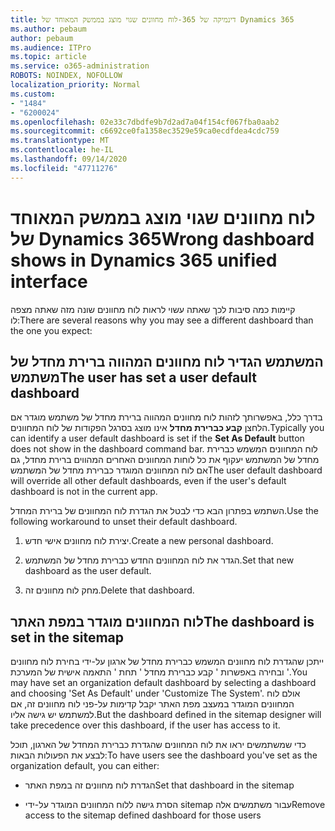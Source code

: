 ```yaml
---
title: דינמיקה של 365-לוח מחוונים שגוי מוצג בממשק המאוחד של Dynamics 365
ms.author: pebaum
author: pebaum
ms.audience: ITPro
ms.topic: article
ms.service: o365-administration
ROBOTS: NOINDEX, NOFOLLOW
localization_priority: Normal
ms.custom:
- "1484"
- "6200024"
ms.openlocfilehash: 02e33c7dbdfe9b7d2ad7a04f154cf067fba0aab2
ms.sourcegitcommit: c6692ce0fa1358ec3529e59ca0ecdfdea4cdc759
ms.translationtype: MT
ms.contentlocale: he-IL
ms.lasthandoff: 09/14/2020
ms.locfileid: "47711276"
---
```

# <a name="wrong-dashboard-shows-in-dynamics-365-unified-interface"></a><span data-ttu-id="dccc6-102">לוח מחוונים שגוי מוצג בממשק המאוחד של Dynamics 365</span><span class="sxs-lookup"><span data-stu-id="dccc6-102">Wrong dashboard shows in Dynamics 365 unified interface</span></span>

<span data-ttu-id="dccc6-103">קיימות כמה סיבות לכך שאתה עשוי לראות לוח מחוונים שונה מזה שאתה מצפה לו:</span><span class="sxs-lookup"><span data-stu-id="dccc6-103">There are several reasons why you may see a different dashboard than the one you expect:</span></span>

## <a name="the-user-has-set-a-user-default-dashboard"></a><span data-ttu-id="dccc6-104">המשתמש הגדיר לוח מחוונים המהווה ברירת מחדל של משתמש</span><span class="sxs-lookup"><span data-stu-id="dccc6-104">The user has set a user default dashboard</span></span> 

<span data-ttu-id="dccc6-105">בדרך כלל, באפשרותך לזהות לוח מחוונים המהווה ברירת מחדל של משתמש מוגדר אם הלחצן **קבע כברירת מחדל** אינו מוצג בסרגל הפקודות של לוח המחוונים.</span><span class="sxs-lookup"><span data-stu-id="dccc6-105">Typically you can identify a user default dashboard is set if the **Set As Default** button does not show in the dashboard command bar.</span></span> <span data-ttu-id="dccc6-106">לוח המחוונים המשמש כברירת מחדל של המשתמש יעקוף את כל לוחות המחוונים האחרים המהווים ברירת מחדל, גם אם לוח המחוונים המוגדר כברירת מחדל של המשתמש</span><span class="sxs-lookup"><span data-stu-id="dccc6-106">The user default dashboard will override all other default dashboards, even if the user's default dashboard is not in the current app.</span></span>

<span data-ttu-id="dccc6-107">השתמש בפתרון הבא כדי לבטל את הגדרת לוח המחוונים של ברירת המחדל.</span><span class="sxs-lookup"><span data-stu-id="dccc6-107">Use the following workaround to unset their default dashboard.</span></span>

1. <span data-ttu-id="dccc6-108">יצירת לוח מחוונים אישי חדש.</span><span class="sxs-lookup"><span data-stu-id="dccc6-108">Create a new personal dashboard.</span></span>

2. <span data-ttu-id="dccc6-109">הגדר את לוח המחוונים החדש כברירת מחדל של המשתמש.</span><span class="sxs-lookup"><span data-stu-id="dccc6-109">Set that new dashboard as the user default.</span></span>

3. <span data-ttu-id="dccc6-110">מחק לוח מחוונים זה.</span><span class="sxs-lookup"><span data-stu-id="dccc6-110">Delete that dashboard.</span></span>

## <a name="the-dashboard-is-set-in-the-sitemap"></a><span data-ttu-id="dccc6-111">לוח המחוונים מוגדר במפת האתר</span><span class="sxs-lookup"><span data-stu-id="dccc6-111">The dashboard is set in the sitemap</span></span>

<span data-ttu-id="dccc6-112">ייתכן שהגדרת לוח מחוונים המשמש כברירת מחדל של ארגון על-ידי בחירת לוח מחוונים ובחירה באפשרות ' קבע כברירת מחדל ' תחת ' התאמה אישית של המערכת '.</span><span class="sxs-lookup"><span data-stu-id="dccc6-112">You may have set an organization default dashboard by selecting a dashboard and choosing 'Set As Default' under 'Customize The System'.</span></span> <span data-ttu-id="dccc6-113">אולם לוח המחוונים המוגדר במעצב מפת האתר יקבל קדימות על-פני לוח מחוונים זה, אם למשתמש יש גישה אליו.</span><span class="sxs-lookup"><span data-stu-id="dccc6-113">But the dashboard defined in the sitemap designer will take precedence over this dashboard, if the user has access to it.</span></span>

<span data-ttu-id="dccc6-114">כדי שמשתמשים יראו את לוח המחוונים שהגדרת כברירת המחדל של הארגון, תוכל לבצע את הפעולות הבאות:</span><span class="sxs-lookup"><span data-stu-id="dccc6-114">To have users see the dashboard you've set as the organization default, you can either:</span></span>

* <span data-ttu-id="dccc6-115">הגדרת לוח מחוונים זה במפת האתר</span><span class="sxs-lookup"><span data-stu-id="dccc6-115">Set that dashboard in the sitemap</span></span>

* <span data-ttu-id="dccc6-116">הסרת גישה ללוח המחוונים המוגדר על-ידי sitemap עבור משתמשים אלה</span><span class="sxs-lookup"><span data-stu-id="dccc6-116">Remove access to the sitemap defined dashboard for those users</span></span>
